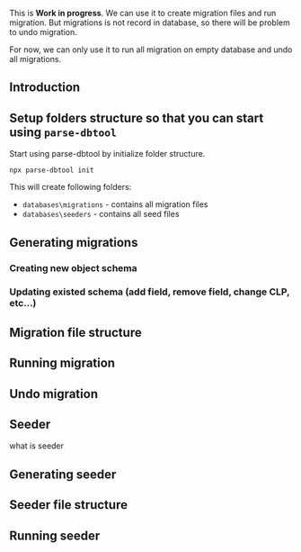 This is **Work in progress**. We can use it to create migration files and run migration.
But migrations is not record in database, so there will be problem to undo migration.

For now, we can only use it to run all migration on empty database and undo all migrations.

## Introduction

## Setup folders structure so that you can start using `parse-dbtool`

Start using parse-dbtool by initialize folder structure.

```
npx parse-dbtool init
```

This will create following folders:

- `databases\migrations` - contains all migration files
- `databases\seeders` - contains all seed files

## Generating migrations

### Creating new object schema

### Updating existed schema (add field, remove field, change CLP, etc...)

## Migration file structure

## Running migration

## Undo migration

## Seeder

what is seeder

## Generating seeder

## Seeder file structure

## Running seeder
